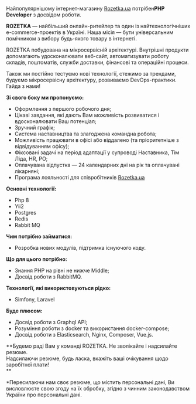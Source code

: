 Найпопулярнішому інтернет-магазину [Rozetka.ua](https://rozetka.com.ua/ua/)
потрібен**PHP Developer** з досвідом роботи.

**ROZETKA** — найбільший онлайн-ритейлер та один із найтехнологічніших
e-commerce-проектів в Україні. Наша місія — бути універсальним помічником з
вибору будь-якого товару в інтернеті.

ROZETKA побудована на мікросервісній архітектурі. Внутрішні продукти
допомагають удосконалювати веб-сайт, автоматизувати роботу складів,
поштоматів, служби доставки, фінансові та операційні процеси.

Також ми постійно тестуємо нові технології, стежимо за трендами, будуємо
мікросервісну архітектуру, розвиваємо DevOps-практики. Гайда з нами!

**Зі свого боку ми пропонуємо:**

  * Оформлення з першого робочого дня;
  * Цікаві завдання, які дають Вам можливість розвиватися і вдосконалювати Ваш потенціал;
  * Зручний графік;
  * Система наставництва та злагоджена командна робота;
  * Можливість працювати в офісі або віддалено (та пріоритетніше з відвідуванням офісу);
  * Фіксовані задачі на період адаптації у супроводі Наставника, Тім Ліда, HR, PO;
  * Оплачувана відпустка — 24 календарних дні на рік та оплачувані лікарняні;
  * Програма лояльності для співробітників [Rozetka.ua](http://rozetka.ua/)

**Основні технології:**

  * Php 8
  * Yii2
  * Postgres
  * Redis
  * Rabbit MQ

**Чим потрібно займатися:**

  * Розробка нових модулів, підтримка існуючого коду.

**Що для цього потрібно:**

  * Знання PHP на рівні не нижче Middle;
  * Досвід роботи з RabbitMQ.

**Технології, які використовуються рідко:**

  * Simfony, Laravel

**Буде плюсом:**

  * Досвід роботи з Graphql API;
  * Розуміння роботи з docker та використання docker-compose;
  * Досвід роботи з Elasticsearch, Nginx, Composer, Vue.js.

**Будемо раді Вам у команді ROZETKA. Не зволікайте і надсилайте резюме.  
Надсилаючи резюме, будь ласка, вкажіть ваші очікування щодо заробітної плати!  
**

*Пересилаючи нам своє резюме, що містить персональні дані, Ви висловлюєте свою згоду на їх обробку, згідно з чинним законодавством України про персональні дані.